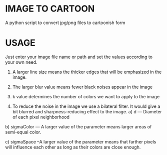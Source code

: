 # IMAGE TO CARTOON
A python script to convert jpg/png files to cartoonish form

# USAGE

Just enter your image file name or path and set the values according to your own need.

1) A larger line size means the thicker edges that will be emphasized in the image.

2) The larger blur value means fewer black noises appear in the image

3) k value determines the number of colors we want to apply to the image

4) To reduce the noise in the image we use a bilateral filter. It would give a bit blurred and sharpness-reducing effect to the image.
a) d — Diameter of each pixel neighborhood

b) sigmaColor — A larger value of the parameter means larger areas of semi-equal color.

c) sigmaSpace –A larger value of the parameter means that farther pixels will influence each other as long as their colors are close enough.
